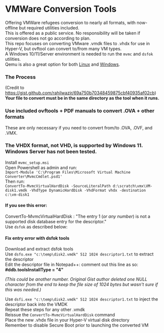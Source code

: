 # VMWare Conversion Tools
Offering VMWare refugees conversion to nearly all formats, with now-offline but required utilities included.   
This is offered as a public service. No responsibility will be taken if conversion does not go according to plan.  
This repo focuses on converting VMware .vmdk files to .vhdx for use in Hyper-V, but ovftool can convert to/from many VM types.  
A Windows 10/11/Server environment is needed to run the `mvmc` and `dsfok` utilities.  
Qemu is also a great option for both [Linux](https://www.qemu.org/docs/master/about/build-platforms.html) and [Windows](https://cloudbase.it/qemu-img-windows).    

### The Process  
(Credit to <https://gist.github.com/rahilwazir/69a750b70348459875cbf40935af02cb>)   
**Your file to convert must be in the same directory as the tool when it runs.**  

### Use included ovftools + PDF manuals to convert .OVA + other formats  
These are only necessary if you need to convert from/to .OVA, .OVF, and .VMX.  

### The VHDX format, not VHD, is supported by Windows 11. Windows Server has not been tested.
Install `mvmc_setup.msi`    
Open Powershell as admin and run:  
`Import-Module 'C:\Program Files\Microsoft Virtual Machine Converter\MvmcCmdlet.psd1'`  
Then run:   
`ConvertTo-MvmcVirtualHardDisk -SourceLiteralPath d:\scratch\vmx\VM-disk1.vmdk -VhdType DynamicHardDisk -VhdFormat vhdx -destination c:\vm-disk1`  

#### If you see this error: 
ConvertTo-MvmcVirtualHardDisk : "The entry 1 (_or any number_) is not a supported disk database entry for the descriptor."  
Use `dsfok` as described below:     

#### Fix entry <number> error with dsfok tools  
Download and extract dsfok tools  
Use `dsfo.exe "c:\temp\disk2.vmdk" 512 1024 descriptor1.txt` to extract the descriptor  
Edit the descriptor file in Notepad++: comment out this line as so:   
**#ddb.toolsInstallType = "4"**    

_(This could be another number. Original Gist author deleted one NULL character from the end to keep the file size of 1024 bytes but wasn't sure if this was needed.)_

Use `dsfi.exe "c:\temp\disk2.vmdk" 512 1024 descriptor1.txt` to inject the descriptor back into the VMDK  
Repeat these steps for any other .vmdk  
Reissue the `ConvertTo-MvmcVirtualHardDisk` command  
Place the new .vhdx file in your Hyper-V virtual disk directory  
Remember to disable Secure Boot prior to launching the converted VM    


